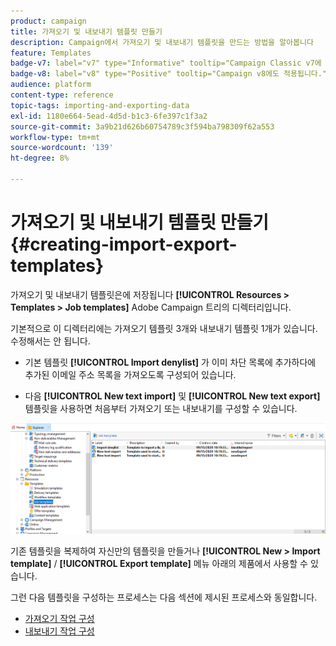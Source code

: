 ```yaml
---
product: campaign
title: 가져오기 및 내보내기 템플릿 만들기
description: Campaign에서 가져오기 및 내보내기 템플릿을 만드는 방법을 알아봅니다
feature: Templates
badge-v7: label="v7" type="Informative" tooltip="Campaign Classic v7에 적용"
badge-v8: label="v8" type="Positive" tooltip="Campaign v8에도 적용됩니다."
audience: platform
content-type: reference
topic-tags: importing-and-exporting-data
exl-id: 1180e664-5ead-4d5d-b1c3-6fe397c1f3a2
source-git-commit: 3a9b21d626b60754789c3f594ba798309f62a553
workflow-type: tm+mt
source-wordcount: '139'
ht-degree: 8%

---
```


# 가져오기 및 내보내기 템플릿 만들기 {#creating-import-export-templates}



가져오기 및 내보내기 템플릿은에 저장됩니다 **[!UICONTROL Resources > Templates > Job templates]** Adobe Campaign 트리의 디렉터리입니다.

기본적으로 이 디렉터리에는 가져오기 템플릿 3개와 내보내기 템플릿 1개가 있습니다. 수정해서는 안 됩니다.

* 기본 템플릿 **[!UICONTROL Import denylist]** 가 이미 차단 목록에 추가하다에 추가된 이메일 주소 목록을 가져오도록 구성되어 있습니다.

* 다음 **[!UICONTROL New text import]** 및 **[!UICONTROL New text export]** 템플릿을 사용하면 처음부터 가져오기 또는 내보내기를 구성할 수 있습니다.

![](assets/s_ncs_user_export_wizard_template_create.png)

기존 템플릿을 복제하여 자신만의 템플릿을 만들거나 **[!UICONTROL New > Import template]** / **[!UICONTROL Export template]** 메뉴 아래의 제품에서 사용할 수 있습니다.

그런 다음 템플릿을 구성하는 프로세스는 다음 섹션에 제시된 프로세스와 동일합니다.

* [가져오기 작업 구성](../../platform/using/executing-import-jobs.md)
* [내보내기 작업 구성](../../platform/using/executing-export-jobs.md)
